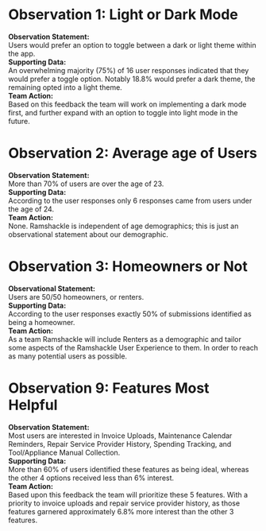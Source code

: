 # Observation 1: Light or Dark Mode
**Observation Statement:**  
Users would prefer an option to toggle between a dark or light theme within the app.  
**Supporting Data:**  
An overwhelming majority (75%) of 16 user responses indicated that they would prefer a toggle option. Notably 18.8% would prefer a dark theme, the remaining opted into a light theme.  
**Team Action:**  
Based on this feedback the team will work on implementing a dark mode first, and further expand with an option to toggle into light mode in the future.  

# Observation 2: Average age of Users
**Observation Statement:**  
More than 70% of users are over the age of 23.   
**Supporting Data:**  
According to the user responses only 6 responses came from users under the age of 24.  
**Team Action:**  
None. Ramshackle is independent of age demographics; this is just an observational statement about our demographic.

# Observation 3: Homeowners or Not
**Observational Statement:**  
Users are 50/50 homeowners, or renters.  
**Supporting Data:**  
According to the user responses exactly 50% of submissions identified as being a homeowner.  
**Team Action:**  
As a team Ramshackle will include Renters as a demographic and tailor some aspects of the Ramshackle User Experience to them. In order to reach as many potential users as possible.


# Observation 9: Features Most Helpful
**Observation Statement:**  
Most users are interested in Invoice Uploads, Maintenance Calendar Reminders, Repair Service Provider History, Spending Tracking, and Tool/Appliance Manual Collection.  
**Supporting Data:**  
More than 60% of users identified these features as being ideal, whereas the other 4 options received less than 6% interest.  
**Team Action:**  
Based upon this feedback the team will prioritize these 5 features. With a priority to invoice uploads and repair service provider history, as those features garnered approximately 6.8% more interest than the other 3 features.
